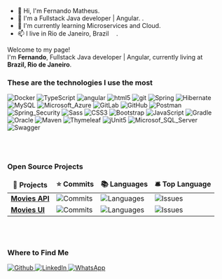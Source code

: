 - 👋 Hi, I'm Fernando Matheus.
- 👀 I'm a Fullstack Java developer | Angular. .
- 🌱 I'm currently learning Microservices and Cloud.
- 📫 I live in Rio de Janeiro, Brazil <img src="https://cdn-icons-png.flaticon.com/512/330/330430.png" width="13"/>. 

<!---
fmatheus21/fmatheus21 is a ✨ special ✨ repository because its `README.md` (this file) appears on your GitHub profile.
You can click the Preview link to take a look at your changes.
--->

<p>Welcome to my page! </br> I'm <b>Fernando</b>, Fullstack Java developer | Angular, currently living at <img src="https://cdn-icons-png.flaticon.com/512/330/330430.png" width="13"/> <b>Brazil, Rio de Janeiro</b >. </p>
<h3>These are the technologies I use the most</h3>

<p>
   <img alt="Docker" src="https://img.shields.io/badge/-Docker-46a2f1?style=flat-square&logo=docker&logoColor=white" />
   <img alt="TypeScript" src="https://img.shields.io/badge/-TypeScript-007ACC?style=flat-square&logo=typescript&logoColor=white" />
   <img alt="angular" src="https://img.shields.io/badge/-Angular-DD0031?style=flat-square&logo=angular&logoColor=white" />
   <img alt="html5" src="https://img.shields.io/badge/-Java_8_+-007396?style=flat-square&logo=java&logoColor=white" />
   <img alt="git" src="https://img.shields.io/badge/-Git-F05032?style=flat-square&logo=git&logoColor=white" />
  <img alt="Spring" src="https://img.shields.io/badge/-Spring_Boot-6DB33F?style=flat-square&logo=springboot&logoColor=white" />
  <img alt="Hibernate" src="https://img.shields.io/badge/-Hibernate-59666C?style=flat-square&logo=hibernate&logoColor=white" />
  <img alt="MySQL" src="https://img.shields.io/badge/-MySQL-4479A1?style=flat-square&logo=mysql&logoColor=white" />
  <img alt="Microsoft_Azure" src="https://img.shields.io/badge/-Microsoft_Azure-0078D4?style=flat-square&logo=microsoftazure&logoColor=white" />
  <img alt="GitLab" src="https://img.shields.io/badge/-GitLab-FCA121?style=flat-square&logo=gitlab&logoColor=white" />
  <img alt="GitHub" src="https://img.shields.io/badge/-GitHub-181717?style=flat-square&logo=github&logoColor=white" />
  <img alt="Postman" src="https://img.shields.io/badge/-Postman-FF6C37?style=flat-square&logo=postman&logoColor=white" />
  <img alt="Spring_Security" src="https://img.shields.io/badge/-Spring_Security-6DB33F?style=flat-square&logo=springsecurity&logoColor=white" /> 
  <img alt="Sass" src="https://img.shields.io/badge/-Sass-CC6699?style=flat-square&logo=sass&logoColor=white" />
  <img alt="CSS3" src="https://img.shields.io/badge/-CSS3-1572B6?style=flat-square&logo=css3&logoColor=white" />
  <img alt="Bootstrap" src="https://img.shields.io/badge/-Bootstrap-7952B3?style=flat-square&logo=bootstrap&logoColor=white" />
  <img alt="JavaScript" src="https://img.shields.io/badge/-JavaScript-F7DF1E?style=flat-square&logo=javascript&logoColor=black" />
  <img alt="Gradle" src="https://img.shields.io/badge/-Gradle-02303A?style=flat-square&logo=gradle&logoColor=white" />
  <img alt="Oracle" src="https://img.shields.io/badge/-Oracle-F80000?style=flat-square&logo=oracle&logoColor=white" />
  <img alt="Maven" src="https://img.shields.io/badge/-Maven-C71A36?style=flat-square&logo=apachemaven&logoColor=white" />
  <img alt="Thymeleaf" src="https://img.shields.io/badge/-Thymeleaf-005F0F?style=flat-square&logo=thymeleaf&logoColor=white" />
  <img alt="jUnit5" src="https://img.shields.io/badge/-jUnit5-25A162?style=flat-square&logo=junit5&logoColor=white" />
  <img alt="Microsof_SQL_Server" src="https://img.shields.io/badge/-Microsof_SQL_Server-CC2927?style=flat-square&logo=microsoftsqlserver&logoColor=white" />
  <img alt="Swagger" src="https://img.shields.io/badge/-Swagger-85EA2D?style=flat-square&logo=swagger&logoColor=white" />
  </p>
  
  <br/><br/>    
  
  <h3>Open Source Projects</h3>
<table>
  <thead align="center">
    <tr border: none;>
      <td><b>🎁 Projects</b></td>
      <td><b>⭐ Commits</b></td>
      <td><b>📚 Languages</b></td>
      <td><b>🛎 Top Language</b></td>     
    </tr>
  </thead>
  <tbody>
    <tr>
      <td><a href="https://github.com/fmatheus21/movies-api"><b>Movies API</b></a></td>
      <td><img alt="Commits" src="https://img.shields.io/github/commit-activity/y/fmatheus21/movies-api/main?style=flat-square&labelColor=343b41"/></td>
      <td><img alt="Languages" src="https://img.shields.io/github/languages/count/fmatheus21/movies-api"/></td>
      <td><img alt="Issues" src="https://img.shields.io/github/languages/top/fmatheus21/movies-api"/></td>     
    </tr>
	  <tr>
      <td><a href="https://github.com/fmatheus21/movies-ui"><b>Movies UI</b></a></td>
      <td><img alt="Commits" src="https://img.shields.io/github/commit-activity/y/fmatheus21/movies-ui/main?style=flat-square&labelColor=343b41"/></td>
      <td><img alt="Languages" src="https://img.shields.io/github/languages/count/fmatheus21/movies-ui"/></td>
      <td><img alt="Issues" src="https://img.shields.io/github/languages/top/fmatheus21/movies-ui"/></td>     
    </tr>
   
  </tbody>
</table>

<br/><br/>
  
<h3>Where to Find Me</h3>
<p>
  <a href="https://github.com/fmatheus21" target="_blank">
    <img alt="Github" src="https://img.shields.io/badge/GitHub-%2312100E.svg?&style=for-the-badge&logo=Github&logoColor=white" />
  </a> 
   
  <a href="https://www.linkedin.com/in/fmatheus" target="_blank">
    <img alt="LinkedIn" src="https://img.shields.io/badge/linkedin-%230077B5.svg?&style=for-the-badge&logo=linkedin&logoColor=white" />
  </a> 
  
   <a href="https://api.whatsapp.com/send?phone=5521981964019&text=Ol%C3%A1%2C%20Fernando!" target="_blank">
    <img alt="WhatsApp" src="https://img.shields.io/badge/-WhatsApp-25D366?style=for-the-badge&logo=whatsapp&logoColor=white" />
  </a> 
  
  
 
</p>
  
